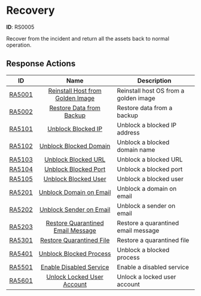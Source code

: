 # Recovery 

**ID**: RS0005

Recover from the incident and return all the assets back to normal operation.
## Response Actions

| ID    | Name     | Description |
|:-----:|:--------:|-------------|
| [RA5001](../Response_Actions/RA5001.md) | [Reinstall Host from Golden Image](../Response_Actions/RA5001.md) | Reinstall host OS from a golden image |
| [RA5002](../Response_Actions/RA5002.md) | [Restore Data from Backup](../Response_Actions/RA5002.md) | Restore data from a backup |
| [RA5101](../Response_Actions/RA5101.md) | [Unblock Blocked IP](../Response_Actions/RA5101.md) | Unblock a blocked IP address |
| [RA5102](../Response_Actions/RA5102.md) | [Unblock Blocked Domain](../Response_Actions/RA5102.md) | Unblock a blocked domain name |
| [RA5103](../Response_Actions/RA5103.md) | [Unblock Blocked URL](../Response_Actions/RA5103.md) | Unblock a blocked URL |
| [RA5104](../Response_Actions/RA5104.md) | [Unblock Blocked Port](../Response_Actions/RA5104.md) | Unblock a blocked port |
| [RA5105](../Response_Actions/RA5105.md) | [Unblock Blocked User](../Response_Actions/RA5105.md) | Unblock a blocked user |
| [RA5201](../Response_Actions/RA5201.md) | [Unblock Domain on Email](../Response_Actions/RA5201.md) | Unblock a domain on email |
| [RA5202](../Response_Actions/RA5202.md) | [Unblock Sender on Email](../Response_Actions/RA5202.md) | Unblock a sender on email |
| [RA5203](../Response_Actions/RA5203.md) | [Restore Quarantined Email Message](../Response_Actions/RA5203.md) | Restore a quarantined email message |
| [RA5301](../Response_Actions/RA5301.md) | [Restore Quarantined File](../Response_Actions/RA5301.md) | Restore a quarantined file |
| [RA5401](../Response_Actions/RA5401.md) | [Unblock Blocked Process](../Response_Actions/RA5401.md) | Unblock a blocked process |
| [RA5501](../Response_Actions/RA5501.md) | [Enable Disabled Service](../Response_Actions/RA5501.md) | Enable a disabled service |
| [RA5601](../Response_Actions/RA5601.md) | [Unlock Locked User Account](../Response_Actions/RA5601.md) | Unlock a locked user account |